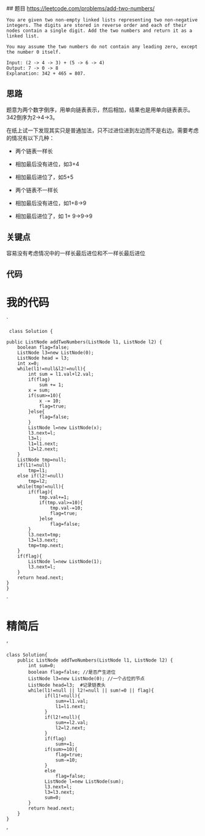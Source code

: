 ﻿﻿## 题目https://leetcode.com/problems/add-two-numbers/```You are given two non-empty linked lists representing two non-negative integers. The digits are stored in reverse order and each of their nodes contain a single digit. Add the two numbers and return it as a linked list.You may assume the two numbers do not contain any leading zero, except the number 0 itself.Input: (2 -> 4 -> 3) + (5 -> 6 -> 4)Output: 7 -> 0 -> 8Explanation: 342 + 465 = 807.```## 思路题意为两个数字倒序，用单向链表表示，然后相加，结果也是用单向链表表示。342倒序为2->4->3。在纸上试一下发现其实只是普通加法，只不过进位进到左边而不是右边。需要考虑的情况有以下几种：- 两个链表一样长  - 相加最后没有进位，如3+4  - 相加最后进位了，如5+5- 两个链表不一样长 - 相加最后没有进位，如1+8->9 - 相加最后进位了，如 1+ 9->9->9## 关键点容易没有考虑情况中的一样长最后进位和不一样长最后进位## 代码# 我的代码`        class Solution {    public ListNode addTwoNumbers(ListNode l1, ListNode l2) {        boolean flag=false;        ListNode l3=new ListNode(0);        ListNode head = l3;        int x=0;        while(l1!=null&l2!=null){            int sum = l1.val+l2.val;                        if(flag)                sum += 1;                        x = sum;            if(sum>=10){                x -= 10;                flag=true;            }else{                flag=false;            }            ListNode l=new ListNode(x);            l3.next=l;            l3=l;            l1=l1.next;            l2=l2.next;        }        ListNode tmp=null;        if(l1!=null)            tmp=l1;        else if(l2!=null)            tmp=l2;        while(tmp!=null){            if(flag){                tmp.val+=1;                                if(tmp.val>=10){                    tmp.val-=10;                    flag=true;                }else                    flag=false;            }            l3.next=tmp;            l3=l3.next;            tmp=tmp.next;                        }                        if(flag){            ListNode l=new ListNode(1);            l3.next=l;        }        return head.next;    }    }`# 精简后‘    class Solution{        public ListNode addTwoNumbers(ListNode l1, ListNode l2) {            int sum=0;             boolean flag=false; //是否产生进位            ListNode l3=new ListNode(0); //一个占位的节点            ListNode head=l3;  #记录链表头            while(l1!=null || l2!=null || sum!=0 || flag){                  if(l1!=null){                      sum+=l1.val;                         l1=l1.next;                               }                    if(l2!=null){                      sum+=l2.val;                      l2=l2.next;                  }                  if(flag)                      sum+=1;                  if(sum>=10){                      flag=true;                      sum-=10;                  }                  else                      flag=false;                  ListNode l=new ListNode(sum);                  l3.next=l;                  l3=l3.next;                  sum=0;            }            return head.next;        }    }’